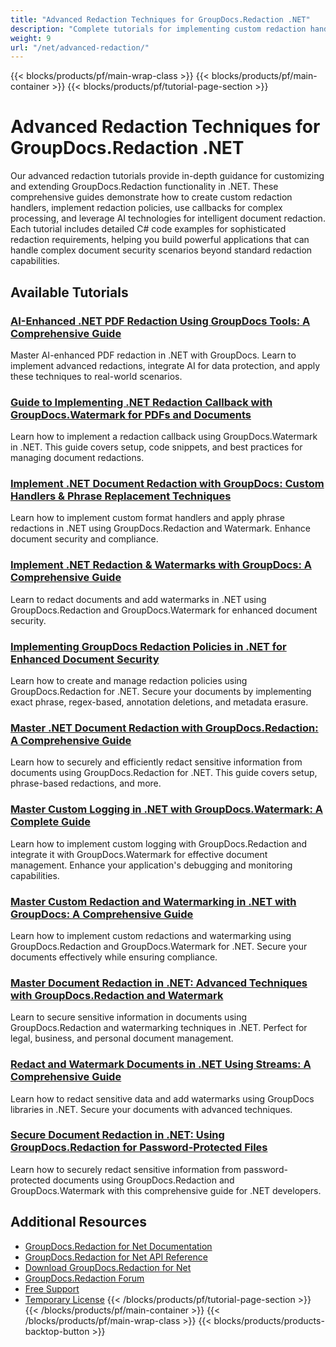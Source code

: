```yaml
---
title: "Advanced Redaction Techniques for GroupDocs.Redaction .NET"
description: "Complete tutorials for implementing custom redaction handlers, redaction policies, callbacks, and AI-assisted redaction in GroupDocs.Redaction for .NET."
weight: 9
url: "/net/advanced-redaction/"
---
```

{{< blocks/products/pf/main-wrap-class >}}
{{< blocks/products/pf/main-container >}}
{{< blocks/products/pf/tutorial-page-section >}}
# Advanced Redaction Techniques for GroupDocs.Redaction .NET

Our advanced redaction tutorials provide in-depth guidance for customizing and extending GroupDocs.Redaction functionality in .NET. These comprehensive guides demonstrate how to create custom redaction handlers, implement redaction policies, use callbacks for complex processing, and leverage AI technologies for intelligent document redaction. Each tutorial includes detailed C# code examples for sophisticated redaction requirements, helping you build powerful applications that can handle complex document security scenarios beyond standard redaction capabilities.

## Available Tutorials

### [AI-Enhanced .NET PDF Redaction Using GroupDocs Tools&#58; A Comprehensive Guide](./ai-powered-net-pdf-redaction-groupdocs-tools/)
Master AI-enhanced PDF redaction in .NET with GroupDocs. Learn to implement advanced redactions, integrate AI for data protection, and apply these techniques to real-world scenarios.

### [Guide to Implementing .NET Redaction Callback with GroupDocs.Watermark for PDFs and Documents](./net-redaction-groupdocs-watermark-guide/)
Learn how to implement a redaction callback using GroupDocs.Watermark in .NET. This guide covers setup, code snippets, and best practices for managing document redactions.

### [Implement .NET Document Redaction with GroupDocs&#58; Custom Handlers & Phrase Replacement Techniques](./net-redaction-groupdocs-custom-handlers-phrase-replacement/)
Learn how to implement custom format handlers and apply phrase redactions in .NET using GroupDocs.Redaction and Watermark. Enhance document security and compliance.

### [Implement .NET Redaction & Watermarks with GroupDocs&#58; A Comprehensive Guide](./net-redact-document-groupdocs-watermark/)
Learn to redact documents and add watermarks in .NET using GroupDocs.Redaction and GroupDocs.Watermark for enhanced document security.

### [Implementing GroupDocs Redaction Policies in .NET for Enhanced Document Security](./groupdocs-redaction-policies-net/)
Learn how to create and manage redaction policies using GroupDocs.Redaction for .NET. Secure your documents by implementing exact phrase, regex-based, annotation deletions, and metadata erasure.

### [Master .NET Document Redaction with GroupDocs.Redaction&#58; A Comprehensive Guide](./implement-net-redact-groupdocs-redaction-guide/)
Learn how to securely and efficiently redact sensitive information from documents using GroupDocs.Redaction for .NET. This guide covers setup, phrase-based redactions, and more.

### [Master Custom Logging in .NET with GroupDocs.Watermark&#58; A Complete Guide](./custom-logging-groupdocs-watermark-net-tutorial/)
Learn how to implement custom logging with GroupDocs.Redaction and integrate it with GroupDocs.Watermark for effective document management. Enhance your application's debugging and monitoring capabilities.

### [Master Custom Redaction and Watermarking in .NET with GroupDocs&#58; A Comprehensive Guide](./groupdocs-redaction-watermarking-net-tutorial/)
Learn how to implement custom redactions and watermarking using GroupDocs.Redaction and GroupDocs.Watermark for .NET. Secure your documents effectively while ensuring compliance.

### [Master Document Redaction in .NET&#58; Advanced Techniques with GroupDocs.Redaction and Watermark](./master-document-redaction-groupdocs-net/)
Learn to secure sensitive information in documents using GroupDocs.Redaction and watermarking techniques in .NET. Perfect for legal, business, and personal document management.

### [Redact and Watermark Documents in .NET Using Streams&#58; A Comprehensive Guide](./net-redact-watermark-documents-streams/)
Learn how to redact sensitive data and add watermarks using GroupDocs libraries in .NET. Secure your documents with advanced techniques.

### [Secure Document Redaction in .NET&#58; Using GroupDocs.Redaction for Password-Protected Files](./secure-document-redaction-groupdocs-redaction-dotnet/)
Learn how to securely redact sensitive information from password-protected documents using GroupDocs.Redaction and GroupDocs.Watermark with this comprehensive guide for .NET developers.

## Additional Resources

- [GroupDocs.Redaction for Net Documentation](https://docs.groupdocs.com/redaction/net/)
- [GroupDocs.Redaction for Net API Reference](https://reference.groupdocs.com/redaction/net/)
- [Download GroupDocs.Redaction for Net](https://releases.groupdocs.com/redaction/net/)
- [GroupDocs.Redaction Forum](https://forum.groupdocs.com/c/redaction)
- [Free Support](https://forum.groupdocs.com/)
- [Temporary License](https://purchase.groupdocs.com/temporary-license/)
{{< /blocks/products/pf/tutorial-page-section >}}
{{< /blocks/products/pf/main-container >}}
{{< /blocks/products/pf/main-wrap-class >}}
{{< blocks/products/products-backtop-button >}}